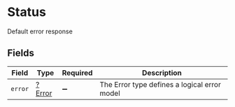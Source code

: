 # Status

Default error response


## Fields

| Field                                        | Type                                         | Required                                     | Description                                  |
| -------------------------------------------- | -------------------------------------------- | -------------------------------------------- | -------------------------------------------- |
| `error`                                      | [?Error](../../models/shared/Error.md)       | :heavy_minus_sign:                           | The Error type defines a logical error model |